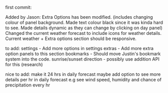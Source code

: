 first commit: 

Added by Jason:
Extra Options has been modified.
(includes changing colour of panel background. Made text colour black since it was kinda hard to see. Made details dynamic as they can change by clicking on day panel)
Changed the current weather forecast to include icons for weather details. 
Current weather + Extra options section should be responsive.

to add:
settings - Add more options in settings
extras - Add more extra option panels to this section 
bookmarks - Should move Justin's bookmark system into the code.
sunrise/sunset direction - possibly use addition API for this (research)

nice to add: 
make it 24 hrs in daily forecast
maybe add option to see more details per hr in daily forecast e.g see wind speed, humidity and chance of precipitation every hr
